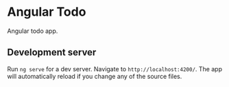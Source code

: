 # Angular Todo

Angular todo app.

## Development server

Run `ng serve` for a dev server. Navigate to `http://localhost:4200/`. The app will automatically reload if you change any of the source files.
